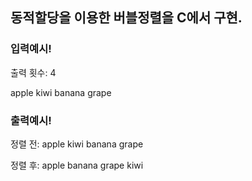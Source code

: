 ## 동적할당을 이용한 버블정렬을 C에서 구현.

### 입력예시!
출력 횟수: 4

apple kiwi banana grape


### 출력예시!

정렬 전: apple kiwi banana grape

정렬 후: apple banana grape kiwi




